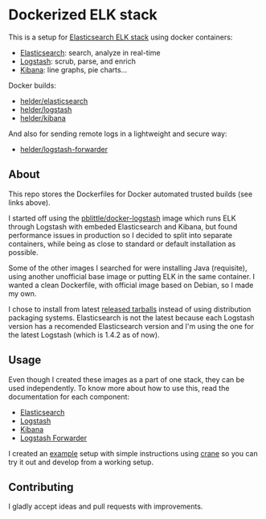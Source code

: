 # Dockerized ELK stack

This is a setup for [Elasticsearch ELK stack][] using docker containers:

* [Elasticsearch][]: search, analyze in real-time
* [Logstash][]: scrub, parse, and enrich
* [Kibana][]: line graphs, pie charts…

Docker builds:

* [helder/elasticsearch][]
* [helder/logstash][]
* [helder/kibana][]

And also for sending remote logs in a lightweight and secure way:

* [helder/logstash-forwarder][]

## About

This repo stores the Dockerfiles for Docker automated trusted builds (see links above).

I started off using the [pblittle/docker-logstash][] image which runs ELK through
Logstash with embeded Elasticsearch and Kibana, but found performance issues in
production so I decided to split into separate containers, while being as close to
standard or default installation as possible.

Some of the other images I searched for were installing Java (requisite), using another
unofficial base image or putting ELK in the same container. I wanted a clean Dockerfile,
with official image based on Debian, so I made my own.

I chose to install from latest [released tarballs][] instead of using distribution
packaging systems. Elasticsearch is not the latest because each Logstash version has
a recomended Elasticsearch version and I'm using the one for the latest Logstash
(which is 1.4.2 as of now).

## Usage

Even though I created these images as a part of one stack, they can be used independently.
To know more about how to use this, read the documentation for each component:

* [Elasticsearch](elasticsearch/README.md)
* [Logstash](logstash/README.md)
* [Kibana](kibana/README.md)
* [Logstash Forwarder](forwarder/README.md)

I created an [example](example/README.md) setup with simple instructions using [crane][]
so you can try it out and develop from a working setup.

## Contributing

I gladly accept ideas and pull requests with improvements.


[Elasticsearch ELK stack]: http://www.elasticsearch.org/overview/
[Elasticsearch]: http://www.elasticsearch.org/overview/elasticsearch/
[Logstash]: http://www.elasticsearch.org/overview/logstash/
[Kibana]: http://www.elasticsearch.org/overview/kibana/
[helder/elasticsearch]: https://registry.hub.docker.com/u/helder/elasticsearch/
[helder/logstash]: https://registry.hub.docker.com/u/helder/logstash/
[helder/kibana]: https://registry.hub.docker.com/u/helder/kibana/
[helder/logstash-forwarder]: https://registry.hub.docker.com/u/helder/logstash-forwarder/
[pblittle/docker-logstash]: https://registry.hub.docker.com/u/pblittle/docker-logstash/
[released tarballs]: http://www.elasticsearch.org/overview/elkdownloads/
[crane]: https://github.com/michaelsauter/crane
